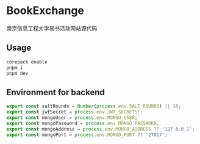# BookExchange

南京信息工程大学易书活动网站源代码

## Usage

```bash
corepack enable
pnpm i
pnpm dev
```

## Environment for backend

```js
export const saltRounds = Number(process.env.SALT_ROUNDS) || 10;
export const jwtSecret = process.env.JWT_SECRETS!;
export const mongoUser = process.env.MONGO_USER;
export const mongoPassword = process.env.MONGO_PASSWORD;
export const mongoAddress = process.env.MONGO_ADDRESS ?? '127.0.0.1';
export const mongoPort = process.env.MONGO_PORT ?? '27017';
```
